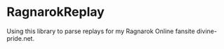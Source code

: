 # RagnarokReplay

Using this library to parse replays for my Ragnarok Online fansite divine-pride.net.
